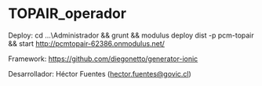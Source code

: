 # TOPAIR_operador

Deploy:
cd ...\Administrador && grunt && modulus deploy dist -p pcm-topair && start http://pcmtopair-62386.onmodulus.net/

Framework:
https://github.com/diegonetto/generator-ionic

Desarrollador:
Héctor Fuentes (hector.fuentes@govic.cl)
